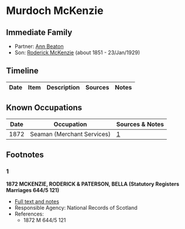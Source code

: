 ﻿---
layout: person
subject_key: i1568232
permalink: /people/i1568232
---

# Murdoch McKenzie

## Immediate Family

* Partner: [Ann Beaton](./@23061759@-ann-beaton-b-d.md)
* Son: [Roderick McKenzie](./@76793596@-roderick-mckenzie-b1851-d1929-1-23.md) (about 1851 - 23/Jan/1929)

## Timeline

Date | Item | Description | Sources | Notes
---|---|---|---|---

## Known Occupations

Date | Occupation | Sources & Notes
---|---|---
1872 | Seaman (Merchant Services) | [1](#1)

## Footnotes

### 1

**1872 MCKENZIE, RODERICK & PATERSON, BELLA (Statutory Registers Marriages 644/5 121)**

* [Full text and notes](../sources/@69252361@-1872-mckenzie,-roderick-&-paterson,-bella-statutory-registers-marriages-644-5-121-.md)
* Responsible Agency: National Records of Scotland
* References: 
  * 1872 M 644/5 121


